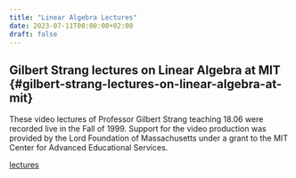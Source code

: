 ```yaml
---
title: "Linear Algebra Lectures"
date: 2023-07-11T00:00:00+02:00
draft: false
---
```


## Gilbert Strang lectures on Linear Algebra at MIT {#gilbert-strang-lectures-on-linear-algebra-at-mit}

These video lectures of Professor Gilbert Strang teaching 18.06 were recorded live in the
Fall of 1999. Support for the video production was provided by the Lord Foundation of
Massachusetts under a grant to the MIT Center for Advanced Educational Services.

[lectures](<https://ocw.mit.edu/courses/18-06-linear-algebra-spring-2010/video_galleries/video-lectures/>)
